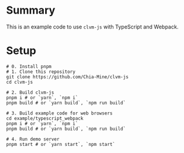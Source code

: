 # Summary
This is an example code to use `clvm-js` with TypeScript and Webpack.

# Setup
```shell
# 0. Install pnpm
# 1. Clone this repository
git clone https://github.com/Chia-Mine/clvm-js
cd clvm-js

# 2. Build clvm-js
pnpm i # or `yarn`, `npm i`
pnpm build # or `yarn build`, `npm run build`

# 3. Build example code for web browsers
cd example/typescript_webpack
pnpm i # or `yarn`, `npm i`
pnpm build # or `yarn build`, `npm run build`

# 4. Run demo server
pnpm start # or `yarn start`, `npm start`
```
